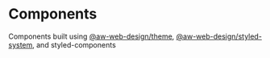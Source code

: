 # Components
Components built using [@aw-web-design/theme](https://github.com/The-Code-Monkey/Theme), [@aw-web-design/styled-system](https://github.com/The-Code-Monkey/styled-system), and styled-components
